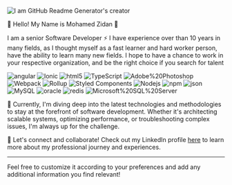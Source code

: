 ![I am GitHub Readme Generator's creator](https://lh3.googleusercontent.com/fife/ALs6j_Fqk9iijHXmF6JAUSipru1zO2yPzqNUTIsL4v3z8oA9CvKdDI9jyQa3NqmH2ttyZ_7sN1xWUEqq8bs0WOqb-m6gVKUeMPYCif50jTrDZeqxM64UKR5RjVTcA4OU2V4vrYDsK9sHAU1fJEAhu25QZwL6SSegUrDbUWMe5WFSl4IQAcgfrleKoLqxwUqd-9qIwS2Q_LeO7r337QlTaOjgarYcVHd-CZUWO6_QwH7Up0eUHUMcfciYlzsJ8GmaA4gitOYGNATHPVZ3o6HLIcBVFVqjky64--G7su-wyMZFeau70jLSzU607ag0sx0o7WXCDH65FnO9HaeKk4KNKJNIazn3L1HAnSvMId9qWZTpa9nL1Sz-XYT1arvAWvHC7mROWZOUf1ZNDksYP33YK-zWgi4b-Qcaak5wpAqsE4KEArh6CBL4WtSNVI8pPxF0zPFh7il6l1EP05ax6V9nwF3UpFCOvOhcqJ7cYrAj4-h-CEiX1XinW-sMS1ZLQwQOb7k12Ibe5YUlmn4LwhOAZMWCVGFUTVAqNkfEEjV43CyIz0yxsDD3f54eJaIQ3OZHfbH_VKffB6p_NNhjNrjVSXSiMfdqaNnd_Tb3cSpejD_2ZdOBTfSzr4ukRI7V3KghLXsOA_da_qsSkvG74crK4TlYVgfrYCZlj2Mpk6XtI1O90ILqlI1DMhAlf4Eipn1KHvZvY5PNWu5jaVj04N0xT2SZFmPv9ssV-zxw7MQdAlxGYnt3cJHY8DcTLzq2-6zaNjIvD4xOZePefkUerBo6A5_zxACeYuPJ92SS70wGNxYKm3s8koTh-2mO-rZgE2J8iIJ9M_s343Vm1PlEPQhXVOl7EI6BpiGHOx1u5HJ9MCzr8r2Yqw4NFLOmfxa6WuQHeadW8qqtBmAdp4--bO88hQ4aWyhsDBKeFc0fuvV99CI4ioDpEiz7eoeIXz--6bxf2CeqsLM4PEqP85fn_QFtjUgl5UHb9ntwKo_ksyuG6tBzPUu-Zlhx9l4XwC6JIlpirY36vmkWLq1F28uGlI2U4mAKq3ldlHOZqQ3O1WR7X4C4DYZI9Ne9z7J8Ih1SV0ggNXuHf5-lboe3wJ2wxM4wrHKGlh2ajWOZw7n0tx5qGwFh0wroVwM9JHwmuvYzJoF4UFRXrCSWCs7yagoBgSretG9Gl7UfmIO42JbCu2P66fNaDa2BEw0HazgwlP9-2souSe51NYLzqjt7Kqky2x_1SyR6pV9xnDn6_WgVaGmLbwHoeox72emMyPG0fyzhhT2cc9qT4LhuWjNTWyhGRwGCzm8XdQ-ccuz13QBqNddMuiIX5eeudQtPQk6tXZMqF4yiGVGLzXK_-hcsvrpEbVGi2hpn28v2Q3FgcmvH855Q7Y91dS3CHPX8m2_jJKAw4evhf_EbjbHYacEHxW2oGUeO_8hBb0zzpLovqTWokO-A_Uz9X0JIa_OdCdtA1o_a5sqBuiUa_D71Tc1qfTFgh8greabbPu-ko6hBH6fGQAT0tWqEPH0KlDrgB4BeDGU8nuzmwMjrBdrhfFBrnBgd8aCxoxrHlBooMYJ8-ZTywEc1QcB-8Gf1BQ9KxMkx0fZjrGqCwIjvSKrHM-5-qT1V=w1920-h868)

👋 Hello! My Name is Mohamed Zidan 👋

I am a senior Software Developer ⚡ I have experience over than 10 years in many fields, as I thought myself as a fast learner and hard worker person, have the ability to learn many new fields.
I hope to have a chance to work in your respective organization, and be the right choice if you search for talent

<img alt="angular" src="https://img.shields.io/badge/-Angular-DD0031?style=flat-square&amp;logo=angular&amp;logoColor=white" style="max-width: 100%;">  <img alt="Ionic" src="https://img.shields.io/badge/Ionic-3880FF?style=flat-square&logo=oracle&logoColor=black" style="max-width: 100%;"> <img alt="html5" src="https://img.shields.io/badge/-HTML5-E34F26?style=flat-square&amp;logo=html5&amp;logoColor=white" style="max-width: 100%;"> <img alt="TypeScript" src="https://img.shields.io/badge/-TypeScript-007ACC?style=flat-square&amp;logo=typescript&amp;logoColor=white" style="max-width: 100%;"> <img alt="Adobe%20Photoshop" src="https://img.shields.io/badge/Adobe%20Photoshop-31A8FF?style=flat-square&logo=Adobe%20Photoshop&logoColor=black" style="max-width: 100%;"> <img alt="Webpack" src="https://img.shields.io/badge/-Webpack-8DD6F9?style=flat-square&amp;logo=webpack&amp;logoColor=white" style="max-width: 100%;"> <img alt="Rollup" src="https://img.shields.io/badge/-Rollup-EC4A3F?style=flat-square&amp;logo=rollup.js&amp;logoColor=white" style="max-width: 100%;"> <img alt="Styled Components" src="https://img.shields.io/badge/-Styled_Components-db7092?style=flat-square&amp;logo=styled-components&amp;logoColor=white" style="max-width: 100%;">  <img alt="Nodejs" src="https://img.shields.io/badge/-Nodejs-43853d?style=flat-square&amp;logo=Node.js&amp;logoColor=white" style="max-width: 100%;"> 
<img alt="npm" src="https://img.shields.io/badge/-NPM-CB3837?style=flat-square&amp;logo=npm&amp;logoColor=white" style="max-width: 100%;"> 
<img alt="json" src="https://img.shields.io/badge/json-5E5C5C?style=flat-square&logo=json&logoColor=white" style="max-width: 100%;"> <img alt="MySQL" src="https://img.shields.io/badge/MySQL-005C84?style=flat-square&logo=mysql&logoColor=black" style="max-width: 100%;"> <img alt="oracle" src="https://img.shields.io/badge/Oracle-F80000?style=flat-square&logo=oracle&logoColor=black" style="max-width: 100%;"> <img alt="redis" src="https://img.shields.io/badge/redis-%23DD0031.svg?style=flat-square&logo=oracle&logoColor=black" style="max-width: 100%;"> <img alt="Microsoft%20SQL%20Server" src="https://img.shields.io/badge/Microsoft%20SQL%20Server-CC2927?style=flat-square&logo=oracle&logoColor=black" style="max-width: 100%;">

🚀 Currently, I'm diving deep into the latest technologies and methodologies to stay at the forefront of software development. Whether it's architecting scalable systems, optimizing performance, or troubleshooting complex issues, I'm always up for the challenge.

🌟 Let's connect and collaborate! Check out my LinkedIn profile [here](https://eg.linkedin.com/in/mohamed-zidan-96912457) to learn more about my professional journey and experiences.

---

Feel free to customize it according to your preferences and add any additional information you find relevant!

<!--
**esmart-mzidan/esmart-mzidan** is a ✨ _special_ ✨ repository because its `README.md` (this file) appears on your GitHub profile.

Here are some ideas to get you started:

- 🔭 I’m currently working on ...
- 🌱 I’m currently learning ...
- 👯 I’m looking to collaborate on ...
- 🤔 I’m looking for help with ...
- 💬 Ask me about ...
- 📫 How to reach me: ...
- 😄 Pronouns: ...
- ⚡ Fun fact: ...
-->
